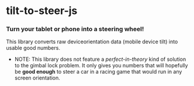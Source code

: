 # tilt-to-steer-js
### Turn your tablet or phone into a steering wheel!
This library converts raw deviceorientation data (mobile device tilt) into usable good numbers.

- NOTE: This library does not feature a *perfect-in-theory* kind of solution to the gimbal lock problem. It only gives you numbers that will hopefully be **good enough**  to steer a car in a racing game that would run in any screen orientation.
